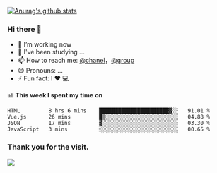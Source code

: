 [![Anurag's github stats](https://github-readme-stats.vercel.app/api?username=bmqy)](https://github.com/anuraghazra/github-readme-stats)
### Hi there 👋
- 🔭 I’m working now
- 🌱 I've been studying ...
- 📫 How to reach me: [@chanel](https://t.me/tcbmqy)，[@group](https://t.me/tgbmqy)
- 😄 Pronouns: ...
- ⚡ Fun fact:  I ❤️ 💻

📊 **This week I spent my time on**
<!--START_SECTION:waka-->
```text
HTML         8 hrs 6 mins    ██████████████████████▓░░   91.01 % 
Vue.js       26 mins         █▒░░░░░░░░░░░░░░░░░░░░░░░   04.88 % 
JSON         17 mins         ▓░░░░░░░░░░░░░░░░░░░░░░░░   03.30 % 
JavaScript   3 mins          ░░░░░░░░░░░░░░░░░░░░░░░░░   00.65 % 
```
<!--END_SECTION:waka-->

### Thank you for the visit.
![](http://profile-counter.glitch.me/bmqy/count.svg)
